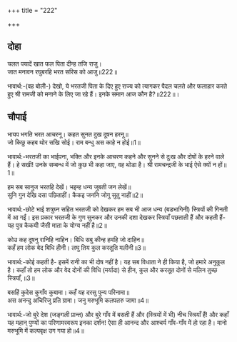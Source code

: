 +++
title = "222"

+++
## दोहा
चलत पयादें खात फल पिता दीन्ह तजि राजु।  
जात मनावन रघुबरहि भरत सरिस को आजु॥222॥  

भावार्थ:-(वह बोली-) देखो, ये भरतजी पिता के दिए हुए राज्य को त्यागकर पैदल चलते और फलाहार करते हुए श्री रामजी को मनाने के लिए जा रहे हैं। इनके समान आज कौन है?॥222॥।  




## चौपाई
भायप भगति भरत आचरनू। कहत सुनत दुख दूषन हरनू॥  
जो किछु कहब थोर सखि सोई। राम बन्धु अस काहे न होई॥1॥  

भावार्थ:-भरतजी का भाईपना, भक्ति और इनके आचरण कहने और सुनने से दुःख और दोषों के हरने वाले हैं। हे सखी! उनके सम्बन्ध में जो कुछ भी कहा जाए, वह थोडा है। श्री रामचन्द्रजी के भाई ऐसे क्यों न हों॥1॥  

हम सब सानुज भरतहि देखें। भइन्ह धन्य जुबती जन लेखें॥  
सुनि गुन देखि दसा पछिताहीं। कैकइ जननि जोगु सुतु नाहीं॥2॥  

भावार्थ:-छोटे भाई शत्रुघ्न सहित भरतजी को देखकर हम सब भी आज धन्य (बडभागिनी) स्त्रियों की गिनती में आ गईं। इस प्रकार भरतजी के गुण सुनकर और उनकी दशा देखकर स्त्रियाँ पछताती हैं और कहती हैं- यह पुत्र कैकयी जैसी माता के योग्य नहीं है॥2॥  

कोउ कह दूषनु रानिहि नाहिन। बिधि सबु कीन्ह हमहि जो दाहिन॥  
कहँ हम लोक बेद बिधि हीनी। लघु तिय कुल करतूति मलीनी॥3॥  

भावार्थ:-कोई कहती है- इसमें रानी का भी दोष नहीं है। यह सब विधाता ने ही किया है, जो हमारे अनुकूल है। कहाँ तो हम लोक और वेद दोनों की विधि (मर्यादा) से हीन, कुल और करतूत दोनों से मलिन तुच्छ स्त्रियाँ,॥3॥  

बसहिं कुदेस कुगाँव कुबामा। कहँ यह दरसु पुन्य परिनामा॥  
अस अनन्दु अचिरिजु प्रति ग्रामा। जनु मरुभूमि कलपतरु जामा॥4॥  

भावार्थ:-जो बुरे देश (जङ्गली प्रान्त) और बुरे गाँव में बसती हैं और (स्त्रियों में भी) नीच स्त्रियाँ हैं! और कहाँ यह महान्‌ पुण्यों का परिणामस्वरूप इनका दर्शन! ऐसा ही आनन्द और आश्चर्य गाँव-गाँव में हो रहा है। मानो मरुभूमि में कल्पवृक्ष उग गया हो॥4॥  

